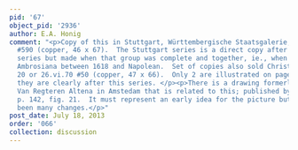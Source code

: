 ```yaml
---
pid: '67'
object_pid: '2936'
author: E.A. Honig
comment: "<p>Copy of this in Stuttgart, Württembergische Staatsgalerie, 1931 cat.
  #590 (copper, 46 x 67).  The Stuttgart series is a direct copy after the Borromeo
  series but made when that group was complete and together, ie., when it was at the
  Ambrosiana between 1618 and Napolean.  Set of copies also sold Christies, London,
  20 or 26.vi.70 #50 (copper, 47 x 66).  Only 2 are illustrated on page at RKD but
  they are clearly after this series. </p><p>There is a drawing formerly in the collection
  Van Regteren Altena in Amstedam that is related to this; published by Winner 1972,
  p. 142, fig. 21.  It must represent an early idea for the picture but there have
  been many changes.</p>"
post_date: July 18, 2013
order: '066'
collection: discussion
---
```

